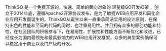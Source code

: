 ThinkGO 是一个免费开源的，快速、简单的面向对象的 轻量级GO开发框架 ，创立于2014年底，遵循Apache2开源协议发布，是为了敏捷WEB应用开发和简化企业应用开发而诞生的。ThinkGO从诞生以来一直秉承简洁实用的设计原则，在保持出色的性能和至简的代码的同时，也注重易用性。并且拥有众多的原创功能和特性，在社区团队的积极参与下，在易用性、扩展性和性能方面不断优化和改进，已经成长为国内最领先和最具影响力的WEB应用开发框架，众多的典型案例确保可以稳定用于商业以及门户级的开发。